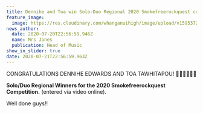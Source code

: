 ```yaml
---
title: Dennihe and Toa win Solo-Duo Regional 2020 Smokefreerockquest competition
feature_image:
  image: https://res.cloudinary.com/whanganuihigh/image/upload/v1595372236/News/CONGRATULATIONS_DENNIHE_EDWARDS_AND_TOA_TAWHITAPOU.jpg
news_author:
  date: 2020-07-20T22:56:59.946Z
  name: Mrs Jones
  publication: Head of Music
show_in_slider: true
date: 2020-07-21T22:56:59.963Z
---
```

CONGRATULATIONS DENNIHE EDWARDS AND TOA TAWHITAPOU!  🤩🤩🎤🎤👏👏  

**Solo/Duo Regional Winners for the 2020 Smokefreerockquest Competition.** (entered via video online).


Well done guys!!
